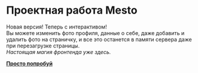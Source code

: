 # Проектная работа Mesto

Новая версия! Теперь с интерактивом!  
Вы можете изменить фото профиля, данные о себе, даже добавить и удалить фото на страничку, и все это останется в памяти сервера даже при перезагрузке страницы.  
*Настоящая магия фронтенда уже здесь.*   

**[Просто попробуй](https://vmbush.github.io/mesto-project-ff/)**
